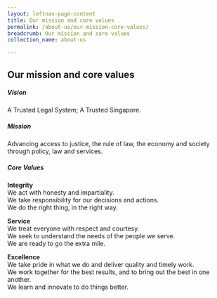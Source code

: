 ```yaml
---
layout: leftnav-page-content
title: Our mission and core values
permalink: /about-us/our-mission-core-values/
breadcrumb: Our mission and core values
collection_name: about-us

---
```


Our mission and core values
---
##### **Vision**<br>
A Trusted Legal System; A Trusted Singapore.<br>

##### **Mission**<br>
Advancing access to justice, the rule of law, the economy and society through policy, law and services.<br>

##### **Core Values**<br>
**Integrity**<br>
We act with honesty and impartiality.<br>
We take responsibility for our decisions and actions.<br>
We do the right thing, in the right way.<br>

**Service**<br>
We treat everyone with respect and courtesy.<br>
We seek to understand the needs of the people we serve.<br>
We are ready to go the extra mile.<br>

**Excellence**<br>
We take pride in what we do and deliver quality and timely work.<br>
We work together for the best results, and to bring out the best in one another.<br>
We learn and innovate to do things better.<br>
